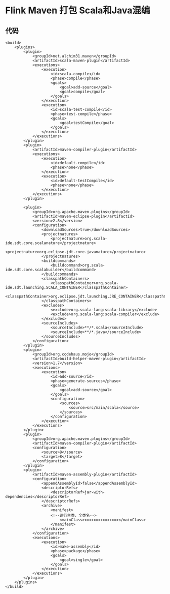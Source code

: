 # Flink Maven 打包 Scala和Java混编

## 代码

	<build>
		<plugins>
			<plugin>
				<groupId>net.alchim31.maven</groupId>
				<artifactId>scala-maven-plugin</artifactId>
				<executions>
					<execution>
						<id>scala-compile</id>
						<phase>compile</phase>
						<goals>
							<goal>add-source</goal>
							<goal>compile</goal>
						</goals>
					</execution>
					<execution>
						<id>scala-test-compile</id>
						<phase>test-compile</phase>
						<goals>
							<goal>testCompile</goal>
						</goals>
					</execution>
				</executions>
			</plugin>
			<plugin>
				<artifactId>maven-compiler-plugin</artifactId>
				<executions>
					<execution>
						<id>default-compile</id>
						<phase>none</phase>
					</execution>
					<execution>
						<id>default-testCompile</id>
						<phase>none</phase>
					</execution>
				</executions>
			</plugin>

			<plugin>
				<groupId>org.apache.maven.plugins</groupId>
				<artifactId>maven-eclipse-plugin</artifactId>
				<version>2.8</version>
				<configuration>
					<downloadSources>true</downloadSources>
					<projectnatures>
						<projectnature>org.scala-ide.sdt.core.scalanature</projectnature>
						<projectnature>org.eclipse.jdt.core.javanature</projectnature>
					</projectnatures>
					<buildcommands>
						<buildcommand>org.scala-ide.sdt.core.scalabuilder</buildcommand>
					</buildcommands>
					<classpathContainers>
						<classpathContainer>org.scala-ide.sdt.launching.SCALA_CONTAINER</classpathContainer>
						<classpathContainer>org.eclipse.jdt.launching.JRE_CONTAINER</classpathContainer>
					</classpathContainers>
					<excludes>
						<exclude>org.scala-lang:scala-library</exclude>
						<exclude>org.scala-lang:scala-compiler</exclude>
					</excludes>
					<sourceIncludes>
						<sourceInclude>**/*.scala</sourceInclude>
						<sourceInclude>**/*.java</sourceInclude>
					</sourceIncludes>
				</configuration>
			</plugin>
			<plugin>
				<groupId>org.codehaus.mojo</groupId>
				<artifactId>build-helper-maven-plugin</artifactId>
				<version>1.7</version>
				<executions>
					<execution>
						<id>add-source</id>
						<phase>generate-sources</phase>
						<goals>
							<goal>add-source</goal>
						</goals>
						<configuration>
							<sources>
								<source>src/main/scala</source>
							</sources>
						</configuration>
					</execution>
				</executions>
			</plugin>
			<plugin>
				<groupId>org.apache.maven.plugins</groupId>
				<artifactId>maven-compiler-plugin</artifactId>
				<configuration>
					<source>8</source>
					<target>8</target>
				</configuration>
			</plugin>
			<plugin>
				<artifactId>maven-assembly-plugin</artifactId>
				<configuration>
					<appendAssemblyId>false</appendAssemblyId>
					<descriptorRefs>
						<descriptorRef>jar-with-dependencies</descriptorRef>
					</descriptorRefs>
					<archive>
						<manifest>
						<!--运行主类，全类名-->
							<mainClass>xxxxxxxxxxxxxxx</mainClass>
						</manifest>
					</archive>
				</configuration>
				<executions>
					<execution>
						<id>make-assembly</id>
						<phase>package</phase>
						<goals>
							<goal>single</goal>
						</goals>
					</execution>
				</executions>
			</plugin>
		</plugins>
	</build>
